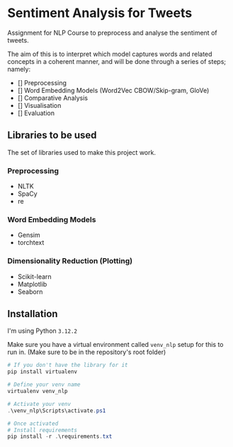 # Sentiment Analysis for Tweets

Assignment for NLP Course to preprocess and analyse the sentiment of tweets.

The aim of this is to interpret which model captures words and related concepts in a coherent manner, and will be done through a series of steps; namely:

- [] Preprocessing
- [] Word Embedding Models (Word2Vec CBOW/Skip-gram, GloVe)
- [] Comparative Analysis
- [] Visualisation
- [] Evaluation

## Libraries to be used

The set of libraries used to make this project work.

### Preprocessing

- NLTK
- SpaCy
- re

### Word Embedding Models

- Gensim
- torchtext

### Dimensionality Reduction (Plotting)

- Scikit-learn
- Matplotlib
- Seaborn

## Installation

I'm using Python `3.12.2`

Make sure you have a virtual environment called `venv_nlp` setup for this to run in. (Make sure to be in the repository's root folder)

```ps1
# If you don't have the library for it
pip install virtualenv
```

```ps1
# Define your venv name
virtualenv venv_nlp
```

```ps1
# Activate your venv
.\venv_nlp\Scripts\activate.ps1
```

```ps1
# Once activated
# Install requirements
pip install -r .\requirements.txt
```
